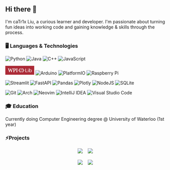 ## Hi there 👋

I'm caTr1x Liu, a curious learner and developer. I'm passionate about turning fun ideas into working code and gaining knowledge & skills through the process. 

### 🖥️ Languages & Technologies

![Python](https://img.shields.io/badge/python-3670A0?style=for-the-badge&logo=python&logoColor=ffdd54) ![Java](https://img.shields.io/badge/java-%23ED8B00.svg?style=for-the-badge&logo=openjdk&logoColor=white) ![C++](https://img.shields.io/badge/c++-%2300599C.svg?style=for-the-badge&logo=c%2B%2B&logoColor=white) ![JavaScript](https://img.shields.io/badge/javascript-%23323330.svg?style=for-the-badge&logo=javascript&logoColor=%23F7DF1E)


[<img src="wpilib.jpeg" height="28gem"  alt="WPILib Logo"/>](https://wpilib.org/)  ![Arduino](https://img.shields.io/badge/-Arduino-00979D?style=for-the-badge&logo=Arduino&logoColor=white) ![PlatformIO](https://img.shields.io/badge/PlatformIO-%23222.svg?style=for-the-badge&logo=platformio&logoColor=%23f5822a)  ![Raspberry Pi](https://img.shields.io/badge/-Raspberry_Pi-C51A4A?style=for-the-badge&logo=Raspberry-Pi)

![Streamlit](https://img.shields.io/badge/Streamlit-%23FE4B4B.svg?style=for-the-badge&logo=streamlit&logoColor=white) ![FastAPI](https://img.shields.io/badge/FastAPI-005571?style=for-the-badge&logo=fastapi) ![Pandas](https://img.shields.io/badge/pandas-%23150458.svg?style=for-the-badge&logo=pandas&logoColor=white) ![Plotly](https://img.shields.io/badge/Plotly-%233F4F75.svg?style=for-the-badge&logo=plotly&logoColor=white) ![NodeJS](https://img.shields.io/badge/node.js-6DA55F?style=for-the-badge&logo=node.js&logoColor=white)  ![SQLite](https://img.shields.io/badge/sqlite-%2307405e.svg?style=for-the-badge&logo=sqlite&logoColor=white) 

![Git](https://img.shields.io/badge/git-%23F05033.svg?style=for-the-badge&logo=git&logoColor=white) ![Arch](https://img.shields.io/badge/Arch%20Linux-1793D1?logo=arch-linux&logoColor=fff&style=for-the-badge) ![Neovim](https://img.shields.io/badge/NeoVim-%2357A143.svg?&style=for-the-badge&logo=neovim&logoColor=white) ![IntelliJ IDEA](https://img.shields.io/badge/IntelliJIDEA-000000.svg?style=for-the-badge&logo=intellij-idea&logoColor=white) ![Visual Studio Code](https://img.shields.io/badge/Visual%20Studio%20Code-0078d7.svg?style=for-the-badge&logo=visual-studio-code&logoColor=white)

### 🎓 Education
Currently doing Computer Engineering degree @ University of Waterloo (1st year)

### ⚡Projects
<p align="center">
<a href="https://github.com/Shenzhen-Robotics-Alliance/maple-sim"><img src="./proj1.png" width="48%"></a>
&nbsp;&nbsp;
<a href="https://github.com/Shenzhen-Robotics-Alliance/Maple-Swerve-Skeleton"><img src="./proj2.png" width="48%"></a>
<br><br>
<a href="https://github.com/catr1xLiu/Intelli-Scope"><img src="./proj3.png" width="48%"></a>
&nbsp;&nbsp;
<img src="./proj4.png" width="48%">
</p>
